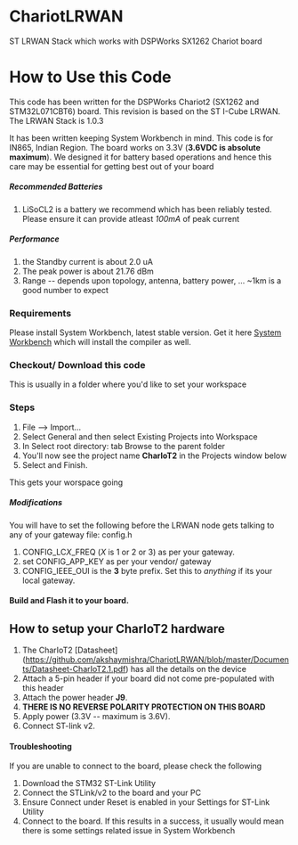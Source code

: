 # ChariotLRWAN
ST LRWAN Stack which works with DSPWorks SX1262 Chariot board

# How to Use this Code
This code has been written for the DSPWorks Chariot2 (SX1262 and STM32L071CBT6) board. This revision is based on the ST I-Cube LRWAN.
The LRWAN Stack is 1.0.3

It has been written keeping System Workbench in mind. This code is for IN865, Indian Region. 
The board works on 3.3V (**3.6VDC is absolute maximum**). We designed it for battery based operations and hence this care may be essential for getting best out of your board


##### Recommended Batteries
1. LiSoCL2 is a battery we recommend which has been reliably tested. Please ensure it can provide atleast *100mA* of peak current

##### Performance
1. the Standby current is about 2.0 uA
2. The peak power is about 21.76 dBm
3. Range -- depends upon topology, antenna, battery power, ... ~1km is a good number to expect

### Requirements
Please install System Workbench, latest stable version. Get it here [System Workbench](https://www.openstm32.org/System%2BWorkbench%2Bfor%2BSTM32) which will install the compiler as well.

### Checkout/ Download this code 
This is usually in a folder where you'd like to set your workspace

### Steps
1. File --> Import...
2. Select General and then select Existing Projects into Workspace
3. In Select root directory: tab Browse to the parent folder 
4. You'll now see the project name **CharIoT2** in the Projects window below
5. Select and Finish. 

This gets your worspace going

##### Modifications
You will have to set the following before the LRWAN node gets talking to any  of your gateway
file: config.h
1. CONFIG_LC*X*_FREQ (*X* is 1 or 2 or 3) as per your gateway.
2. set CONFIG_APP_KEY as per your vendor/ gateway
3. CONFIG_IEEE_OUI is the **3** byte prefix. Set this to *anything* if its your local gateway. 

#### Build and Flash it to your board.


## How to setup your CharIoT2 hardware
1. The CharIoT2 [Datasheet] (https://github.com/akshaymishra/ChariotLRWAN/blob/master/Documents/Datasheet-CharIoT2.1.pdf) has all the details on the device
2. Attach a 5-pin header if your board did not come pre-populated with this header
3. Attach the power header **J9**. 
4. **THERE IS NO REVERSE POLARITY PROTECTION ON THIS BOARD**
5. Apply power (3.3V -- maximum is 3.6V). 
6. Connect ST-link v2. 


#### Troubleshooting
If you are unable to connect to the board, please check the following

1. Download the STM32 ST-Link Utility
2. Connect the STLink/v2 to the board and your PC
3. Ensure Connect under Reset is enabled in your Settings for ST-Link Utility
4. Connect to the board. If this results in a success, it usually would mean there is some settings related issue in  System Workbench

